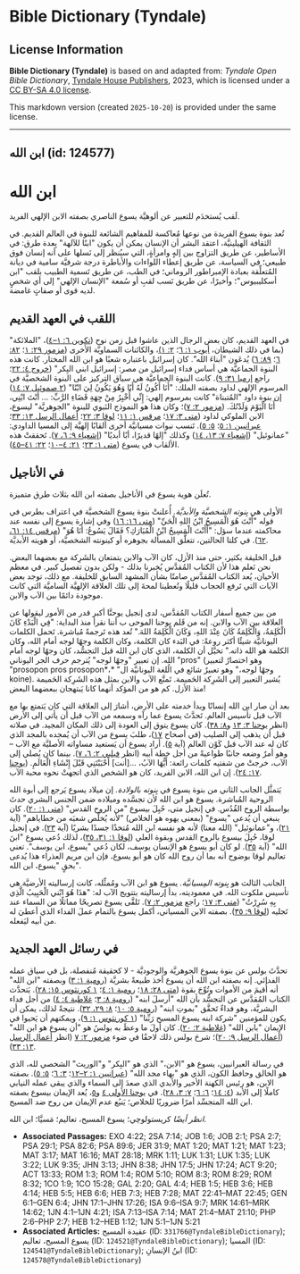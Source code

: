 # Bible Dictionary (Tyndale)

## License Information

**Bible Dictionary (Tyndale)** is based on and adapted from: _Tyndale Open Bible Dictionary_, [Tyndale House Publishers](https://tyndaleopenresources.com/), 2023, which is licensed under a [CC BY-SA 4.0 license](https://creativecommons.org/licenses/by-sa/4.0/legalcode.en).

This markdown version (created `2025-10-20`) is provided under the same license.



--------------------------------

## ابن الله (id: 124577)

ابن الله
========

لَقب يُستخدَم للتعبير عن ألوهيَّة يسوع الناصري بصفته الابن الإلهي الفريد.

تُعد بنوة يسوع الفريدة من نوعها مُعاكسة للمفاهيم الشائعة للبنوة في العالم القديم. في الثقافة الهيلينيَّة، اعتقد البشر أن الإنسان يمكن أن يكون "ابنًا للآلهة" بِعدة طرق: في الأساطير، عن طريق التزاوج بين إلهٍ وامرأةٍ، التي سيُنظر إلى نَسلها على أنه إنسان فوق طبيعي؛ في السياسة، عن طريق إعطاء اللواءات والأباطرة درجة شرفيَّة سامية في ديانة المُتعلِّقة بعبادة الإمبراطور الروماني؛ في الطب، عن طريق تَسمية الطبيب بلقب "ابن أسكليبيوس"؛ وأخيرًا، عن طريق نَسب لقبِ أو سُمعة "الإنسان الإلهي" إلى أي شخصٍ لديه قوى أو صفاتٍ غامضة.

اللقب في العهد القديم
---------------------

في العهد القديم، كان بعض الرجال الذين عاشوا قبل زمن نوح ([تكوين ٦: ١–٤](https://ref.ly/Gen6:1-Gen6:4))، "الملائكة" (بما في ذلك الشيطان، [أيوب ١: ٦](https://ref.ly/Job1:6)؛ [٢: ١)](https://ref.ly/Job2:1)، والكائنات السماويَّة الأخرى ([مزمور ٢٩: ١](https://ref.ly/Ps29:1)؛ [٨٢: ٦](https://ref.ly/Ps82:6)؛ [٨٩: ٦](https://ref.ly/Ps89:6)) يُدعَون "أبناءَ الله". كان إسرائيل باعتباره شعبًا هو ابن الله المختار. كانت هذه البنوة الجماعيَّة هي أساس فداء إسرائيل من مصر: إسرائيل ابني البِكر" ([خروج ٤: ٢٢](https://ref.ly/Exod4:22)؛ راجع [إرميا ٣١: ٩](https://ref.ly/Jer31:9)). كانت البنوة الجماعيَّة هي سياق التركيز على البنوة الشخصيَّة في المرسوم الإلهي لداود بصفته الملك: "أَنَا أَكُونُ لَهُ أَبًا وَهُوَ يَكُونُ لِيَ ابْنًا" ([٢ صموئيل ٧: ١٤](https://ref.ly/2Sam7:14)) إن بنوة داود "المُتبناة" كانت بمرسوم إلهي: إِنِّي أُخْبِرُ مِنْ جِهَةِ قَضَاءِ الرَّبِّ: ... أَنْتَ ابْنِي، أَنَا الْيَوْمَ وَلَدْتُكَ. ([مزمور ٢: ٧](https://ref.ly/Ps2:7))؛ وكان هذا هو النموذج النَبوي للبنوة "الجوهريَّة" ليسوع، الابن الملوكي لداود ([متى ٣: ١٧](https://ref.ly/Matt3:17)؛ [مرقس ١: ١١](https://ref.ly/Mark1:11)؛ [لوقا ٣: ٢٢](https://ref.ly/Luke3:22)؛ [أعمال الرسل ١٣: ٣٣](https://ref.ly/Acts13:33)؛ [عبرانيين ١: ٥](https://ref.ly/Heb1:5)؛ [٥: ٥](https://ref.ly/Heb5:5)). تَنسب نبوات مسيانيَّة أخرى ألقابًا إلهيَّة إلى المسيا الداودي: "عمانوئيل" ([إشعياء ٧: ١٣، ١٤](https://ref.ly/Isa7:13-Isa7:14)) وكذلك "إلهًا قديرًا، أبًا أبديًا" ([إشعياء ٩: ٦، ٧](https://ref.ly/Isa9:6-Isa9:7)). تَحققتْ هذه الألقاب في يسوع ([متى ١: ٢٣](https://ref.ly/Matt1:23)؛ [٢١: ٤–١٠](https://ref.ly/Matt21:4-Matt21:10)؛ [٢٢: ٤١–٤٥](https://ref.ly/Matt22:41-Matt22:45)).

في الأناجيل
-----------

تُعلَن هوية يسوع في الأناجيل بصفته ابن الله بثلاث طرق متميزة.

الأولى هي *بِنوته الشخصيَّة والأبديَّة.* أُعلنتْ بنوة يسوع الشخصيَّة في اعتراف بطرس في قوله "أَنْتَ هُوَ الْمَسِيحُ ابْنُ اللهِ الْحَيِّ" ([متى ١٦: ١٦](https://ref.ly/Matt16:16)) وفي إشارة يسوع إلى نفسه عند محاكمته عندما سؤل: "أَأَنْتَ الْمَسِيحُ ابْنُ الْمُبَارَكِ؟ فَقَالَ يَسُوعُ: أنَا هُوَ" ([مرقس ١٤: ٦١، ٦٢](https://ref.ly/Mark14:61-Mark14:62)). في كلتا الحالتين، تتعلَّق المسألة بجوهره أو كينونته الشخصيَّة، أو هويته الأبديَّة.

قبل الخليقة بكثير، حتى منذ الأزل، كان الآب والابن يتمتعان بالشَرِكة مع بعضهما البعض. نحن نَعلم هذا لأن الكتاب المُقدَّس يُخبرنا بذلك \- ولكن بدون تفصيل كبير. في معظم الأحيان، يُعد الكتاب المُقدَّس صامتًا بشأن المشهد السابق للخليقة. مع ذلك، توجد بعض الآيات التي تَرفع الحجاب قليلًا وتُعطينا لمحةَ إلى تلك العلاقة الإلهيَّة الساميَّة التي كانت موجودة دائمًا بين الآب والابن.

من بين جميع أسفار الكتاب المُقدَّس، لدى إنجيل يوحنَّا أكبر قدر من الأمور ليقولها عن العلاقة بين الآب والابن. إنه من قَلم يوحنا الموحى ب أننا نقرأ منذ البداية: "فِي الْبَدْءِ كَانَ الْكَلِمَةُ، وَالْكَلِمَةُ كَانَ عِنْدَ اللهِ، وَكَانَ الْكَلِمَةُ اللهَ." تُعد هذه تَرجمةً مُباشرة. تَحمل الكلمات اليونانيَّة شيئًا أكثر روعةً: في البَدء كان الكلمة، وكان الكلمة وجهًا لوجه أمام الله، وكان الكلمة هو الله ذاته." تخيَّل أن الكلمة، الذي كان ابن الله قبل التجسُّد، كان وجهًا لوجه أمام الله. إن تعبير "وجهًا لوجه" يُترجم حرف الجر اليوناني "pros" (وهو اختصارٌ لتعبير "prosopon pros prosopon*،* "وجهًا لوجه،" وهو تعبيرٌ شائع في الُلغة اليونانيَّة ال koine). يُشير التعبير إلى الشَرِكة الحَميمة. تَمتَّع الآب والابن بمثل هذه الشَرِكة الحَميمة منذ الأزل. كم هو من المؤكد أنهما كانا يَبتهجان ببعضهما البعض!

بعد أن صار ابن الله إنسانًا وبدأ خدمته على الأرض، أشارَ إلى العلاقة التي كان يَتمتع بها مع الآب قبل تأسيس العالم. تَحدَّثَ يسوع عما رآه وسمعه من الآب قبل أن يأتي إلى الأرض (انظر [يوحنا ٣: ١٣](https://ref.ly/John3:13) و[٨: ٣٨](https://ref.ly/John8:38)). كان يسوع يتوق إلى العودة إلى ذلك المكان المجيد. في صلاته قبل أن يذهب إلى الصليب (في أصحاح [١٧](https://ref.ly/John17:1-John17:26))، طلبَ يسوع من الآب أن يُمجده بالمجد الذي كان له عند الآب قبل كَوْن العالم (آية [٥](https://ref.ly/John17:5)). أراد يسوع أن يَستعيد مساواته الأصليَّة مع الآب – وهو أمرٌ وضعه جانبًا طواعيةً من أجل خطة أبيه (انظر [فيلبي ٢: ٦، ٧](https://ref.ly/Phil2:6-Phil2:7)). بينما كان يُصلي إلى الآب، خرجتْ من شفتيه كلمات رائعة: أَيُّهَا الآبُ، ...\[أنت] أَحْبَبْتَنِي قَبْلَ إِنْشَاءِ الْعَالَمِ. ([يوحنا ١٧: ٢٤](https://ref.ly/John17:24)). إن ابن الله، الابن الفريد، كان هو الشخص الذي اتجهتْ نحوه محبة الآب.

يَتمثَّل الجانب الثاني من بنوة يسوع في *بِنوته بالولادة.* إن ميلاد يسوع يَرجع إلى أبوة الله الروحية المُباشرة. يسوع هو ابن الله لأن تجسَّده وميلاده ضمن الجنس البشري حدثَ بواسطة الروح القُدُس. في إنجيل متى، حُبِلَ بيسوع "من الروح القدس" ([متى ١: ٢٠](https://ref.ly/Matt1:20)). كان ينبغي أن يُدعى "يسوع" (بمعنى يهوه هو الخلاص) "لأنه يُخلِّص شعبَه من خطاياهم" (آية [٢١](https://ref.ly/Matt1:21))، و"عمانوئيل" (الله معنا) لأنه هو نفسه ابن الله مُتخذًا جسدًا بشريًا (آية [٢٣](https://ref.ly/Matt1:23)). في إنجيل لوقا، حُبِلَ بيسوع بالروح القدس وبقوة العلي ([لوقا ١: ٣١، ٣٥](https://ref.ly/Luke1:31))، لذلك دُعي يسوع "ابنَ الله" (آية [٣٥](https://ref.ly/Luke1:35)). لو كان أبو يسوع هو الإنسان يوسف، لكان دُعي "يسوع، ابن يوسف". تعني تعاليم لوقا بوضوح أنه بما أن روح الله كان هو أبو يسوع، فإن ابن مريم العذراء هذا يُدعى بحقٍ "يسوع، ابن الله".

الجانب الثالث هو *بِنوته المِسيانيَّة.* يسوع هو ابن الآب ومُمثِّله، كانت إرساليته الأرضيَّة هي تأسيس ملكوت الله. في معموديته، بدأ إرساليته بتتويج الآب له: "هذَا هُوَ ابْني الْحَبِيبُ الَّذِي بِهِ سُرِرْتُ" ([متى ٣: ١٧](https://ref.ly/Matt3:17)؛ راجع [مزمور ٢: ٧](https://ref.ly/Ps2:7)). تَلقَّى يسوع تصريحًا مماثلًا من السماء عند تَجليه ([لوقا ٩: ٣٥](https://ref.ly/Luke9:35)). بصفته الابن المسياني، أكمل يسوع بالتمام عملَ الفداء الذي أعطيَ له من أبيه ليَفعله.

في رسائل العهد الجديد
---------------------

تحدَّثَ بولس عن بنوة يسوع الجوهريَّة والوجوديَّة \- لا كحقيقة مُنفصلة، بل في سياق عمله الفدائي. إنه بصفته ابن الله أن يسوع أخذ طبيعةً بشريَّة ([رومية ١: ٣](https://ref.ly/Rom1:3)) وبصفته "ابن الله" أنه أُقيمَ من الأموات وتُوِّجَ بقوة ([متى ٢٨: ١٨](https://ref.ly/Matt28:18)؛ [رومية ١: ٤](https://ref.ly/Rom1:4)؛ [١ كورنثوس ١٥: ٢٨](https://ref.ly/1Cor15:28)). يَتحدَّث الكتاب المُقدَّس عن التجسُّد بأن الله "أرسلَ ابنه" ([رومية ٨: ٣](https://ref.ly/Rom8:3)؛ [غلاطية ٤: ٤](https://ref.ly/Gal4:4)) من أجل فداء البشريَّة، وهو فداءٌ تَحقَّق "بموتِ ابنه" ([رومية ٥: ١٠](https://ref.ly/Rom5:10)؛ [٨: ٢٩، ٣٢](https://ref.ly/Rom8:29)). نتيجةً لذلك، يمكن أن يكون للمؤمنين "شركة ابنه يسوع المسيح رَبِّنا" ([١ كورنثوس ١: ٩](https://ref.ly/1Cor1:9))، ويمكنهم أن يَحيوا في الإيمان "بابن الله" ([غلاطية ٢: ٢٠](https://ref.ly/Gal2:20)). كان أولَ ما وعظَ به بولسُ هو "أن يسوع هو ابن الله" ([أعمال الرسل ٩: ٢٠](https://ref.ly/Acts9:20))؛ شرحَ بولس ذلك لاحقًا في ضوء [مزمور ٢: ٧](https://ref.ly/Ps2:7) (انظر [أعمال الرسل ١٣: ٣٣](https://ref.ly/Acts13:33)).

في رسالة العبرانيين، يسوع هو "الابن،" الذي هو "البِكر" و"الوريث" الشخصي لله، الذي هو الخالق وحافظ الكون، الذي هو "بهاء مجد الله" ([عبرانيين ١: ٢–١٢](https://ref.ly/Heb1:2-Heb1:12)؛ [٣: ٦](https://ref.ly/Heb3:6)؛ [٥: ٥](https://ref.ly/Heb5:5)). بصفته الابن، هو رئيس الكهنة الأخير والأبدي الذي صعدَ إلى السماء والذي يبقى عمله النيابي كاملًا إلى الأبد ([٤: ١٤](https://ref.ly/Heb4:14)؛ [٦: ٦](https://ref.ly/Heb6:6)؛ [٧: ٣، ٢٨](https://ref.ly/Heb7:3)). في [يوحنا الأولى ٤](https://ref.ly/1John4:1-1John4:21) و[٥](https://ref.ly/1John5:1-1John5:21)، يُعد الإيمان بيسوع بصفته ابن الله المتجسِّد أمرًا ضروريًا للخلاص؛ يَنبُع عدم الإيمان من روح ضد المسيح.

*انظر أيضًا* كريستولوچي؛ يسوع المسيح، تعاليم؛ مَسيَّا؛ ابن الله.

* **Associated Passages:** EXO 4:22; 2SA 7:14; JOB 1:6; JOB 2:1; PSA 2:7; PSA 29:1; PSA 82:6; PSA 89:6; JER 31:9; MAT 1:20; MAT 1:21; MAT 1:23; MAT 3:17; MAT 16:16; MAT 28:18; MRK 1:11; LUK 1:31; LUK 1:35; LUK 3:22; LUK 9:35; JHN 3:13; JHN 8:38; JHN 17:5; JHN 17:24; ACT 9:20; ACT 13:33; ROM 1:3; ROM 1:4; ROM 5:10; ROM 8:3; ROM 8:29; ROM 8:32; 1CO 1:9; 1CO 15:28; GAL 2:20; GAL 4:4; HEB 1:5; HEB 3:6; HEB 4:14; HEB 5:5; HEB 6:6; HEB 7:3; HEB 7:28; MAT 22:41–MAT 22:45; GEN 6:1–GEN 6:4; JHN 17:1–JHN 17:26; ISA 9:6–ISA 9:7; MRK 14:61–MRK 14:62; 1JN 4:1–1JN 4:21; ISA 7:13–ISA 7:14; MAT 21:4–MAT 21:10; PHP 2:6–PHP 2:7; HEB 1:2–HEB 1:12; 1JN 5:1–1JN 5:21
* **Associated Articles:** عقيدة المسيح (ID: `331766@TyndaleBibleDictionary`); يسوع المسيح، تعاليم (ID: `124521@TyndaleBibleDictionary`); المسيا (ID: `124541@TyndaleBibleDictionary`); ابنُ الإنسانِ (ID: `124578@TyndaleBibleDictionary`)


